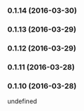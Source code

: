 ### 0.1.14 (2016-03-30)


### 0.1.13 (2016-03-29)


### 0.1.12 (2016-03-29)


### 0.1.11 (2016-03-28)


### 0.1.10 (2016-03-28)


undefined